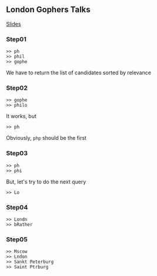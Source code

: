 ## London Gophers Talks

[Slides](https://docs.google.com/presentation/d/1Jx4cwg9-3fEKAxiT_nu6FHsFX35rqvdYF9VoxmyM25k/edit?usp=sharing)

### Step01

```
>> ph
>> phil
>> gophe
```

We have to return the list of candidates sorted by relevance

### Step02

```
>> gophe
>> philo
```

It works, but

```
>> ph
```

Obviously, `php` should be the first


### Step03

```
>> ph
>> phi
```

But, let's try to do the next query

```
>> Lo
```

### Step04

```
>> Londn
>> bRather
```

### Step05

```
>> Mscow
>> Lndon
>> Sankt Peterburg
>> Saint Ptrburg
```
